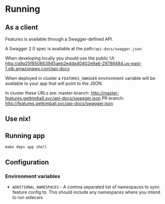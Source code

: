 # Running

## As a client

Features is available through a Swagger-defined API.

A Swagger 2.0 spec is available at the path`/api-docs/swagger.json`.

When developing locally you should use the public UI: http://a9a25f850863945aeb2e4da40402e9a6-29786484.us-east-1.elb.amazonaws.com/api-docs

When deployed in cluster a `FEATURES_SWAGGER` environment variable will be available to your app that will point to the JSON.

In cluster these URLs are:
master-branch: http://master-features.getkimball.svc/api-docs/swagger.json
PR branch: http://features.getkimball.svc/api-docs/swagger.json

## Use nix!

## Running app

```
make deps app shell
```


## Configuration

### Environment variables

* `ADDITIONAL_NAMESPACES` - A comma separated list of namespaces to sync feature config to. This should include any namespaces where you intend to run sidecars

